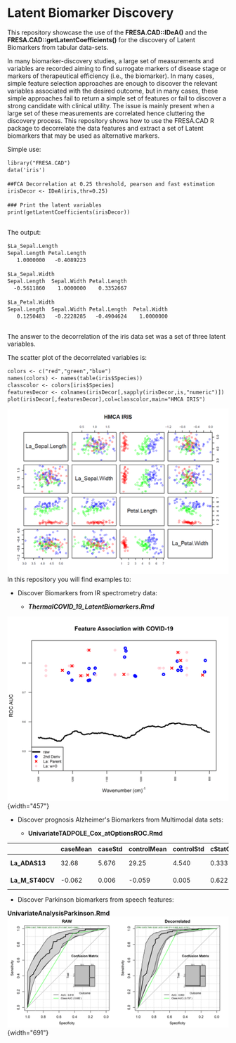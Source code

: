 # Latent Biomarker Discovery

This repository showcase the use of the **FRESA.CAD::IDeA()** and the **FRESA.CAD::getLatentCoefficients()** for the discovery of Latent Biomarkers from tabular data-sets.

In many biomarker-discovery studies, a large set of measurements and variables are recorded aiming to find surrogate markers of disease stage or markers of therapeutical efficiency (i.e., the biomarker). In many cases, simple feature selection approaches are enough to discover the relevant variables associated with the desired outcome, but in many cases, these simple approaches fail to return a simple set of features or fail to discover a strong candidate with clinical utility. The issue is mainly present when a large set of these measurements are correlated hence cluttering the discovery process. This repository shows how to use the FRESA.CAD R package to decorrelate the data features and extract a set of Latent biomarkers that may be used as alternative markers.

Simple use:

```{r}
library("FRESA.CAD")
data('iris')

##FCA Decorrelation at 0.25 threshold, pearson and fast estimation 
irisDecor <- IDeA(iris,thr=0.25)

### Print the latent variables
print(getLatentCoefficients(irisDecor))


```

The output:

```{=asciidoc}
$La_Sepal.Length
Sepal.Length Petal.Length 
   1.0000000   -0.4089223 

$La_Sepal.Width
Sepal.Length  Sepal.Width Petal.Length 
  -0.5611860    1.0000000    0.3352667 

$La_Petal.Width
Sepal.Length  Sepal.Width Petal.Length  Petal.Width 
   0.1250483   -0.2228285   -0.4904624    1.0000000 
   
```
The answer to the decorrelation of the iris data set was a set of three latent variables.

The scatter plot of the decorrelated variables is:

```{r}
colors <- c("red","green","blue")
names(colors) <- names(table(iris$Species))
classcolor <- colors[iris$Species]
featuresDecor <- colnames(irisDecor[,sapply(irisDecor,is,"numeric")])
plot(irisDecor[,featuresDecor],col=classcolor,main="HMCA IRIS")
```

![](images/paste-11C1BE0F.png)In this repository you will find examples to:

-   Discover Biomarkers from IR spectrometry data:

    -   ***ThermalCOVID_19_LatentBiomarkers.Rmd***

![Fig 2: Latent Biomakers of COVID-19. IR Raman Spectroscopy](images/paste-46C4E95F.png){width="457"}

-   Discover prognosis Alzheimer's Biomarkers from Multimodal data sets:

    -   **UnivariateTADPOLE_Cox_atOptionsROC.Rmd**

|                  | caseMean | caseStd | controlMean | controlStd | cStatCorr | ZGLM   | DecorFormula                            |
|------------------|----------|---------|-------------|------------|-----------|--------|-----------------------------------------|
| **La_ADAS13**    | 32.68    | 5.676   | 29.25       | 4.540      | 0.333     | 7.399  | \+ 1.000*ADAS13 + 0.405*RAVLT_immediate |
| **La_M\_ST40CV** | -0.062   | 0.006   | -0.059      | 0.005      | 0.622     | -5.272 | -0.280*WholeBrain + 1.000*M_ST40CV      |

-   Discover Parkinson biomarkers from speech features:

**UnivariateAnalysisParkinson.Rmd** ![Fig 3: Improving Diagnosis with Latent Biomarkers](images/paste-CF8DE326.png){width="691"}
